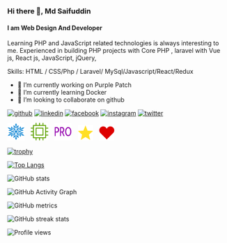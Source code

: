 ### Hi there 👋, Md Saifuddin
#### I am Web Design And Developer

Learning PHP and JavaScript related technologies is always interesting to me. Experienced in building PHP projects with Core PHP , laravel with Vue js, React js, JavaScript, jQuery,

Skills:  HTML / CSS/Php / Laravel/ MySql/Javascript/React/Redux

- 🔭 I’m currently working on Purple Patch 
- 🌱 I’m currently learning Docker  
- 👯 I’m looking to collaborate on github 



[<img src='https://cdn.jsdelivr.net/npm/simple-icons@3.0.1/icons/github.svg' alt='github' height='40'>](https://github.com/satuhin95)  [<img src='https://cdn.jsdelivr.net/npm/simple-icons@3.0.1/icons/linkedin.svg' alt='linkedin' height='40'>](https://www.linkedin.com/in/satuhin95/)  [<img src='https://cdn.jsdelivr.net/npm/simple-icons@3.0.1/icons/facebook.svg' alt='facebook' height='40'>](https://www.facebook.com/satuhin95)  [<img src='https://cdn.jsdelivr.net/npm/simple-icons@3.0.1/icons/instagram.svg' alt='instagram' height='40'>](https://www.instagram.com/satuhin95/)  [<img src='https://cdn.jsdelivr.net/npm/simple-icons@3.0.1/icons/twitter.svg' alt='twitter' height='40'>](https://twitter.com/satuhin95)  

<a href='https://archiveprogram.github.com/'><img src='https://raw.githubusercontent.com/acervenky/animated-github-badges/master/assets/acbadge.gif' width='40' height='40'></a> <a href='https://docs.github.com/en/developers'><img src='https://raw.githubusercontent.com/acervenky/animated-github-badges/master/assets/devbadge.gif' width='40' height='40'></a> <a href='https://github.com/pricing'><img src='https://raw.githubusercontent.com/acervenky/animated-github-badges/master/assets/pro.gif' width='40' height='40'></a> <a href='https://stars.github.com/'><img src='https://raw.githubusercontent.com/acervenky/animated-github-badges/master/assets/starbadge.gif' width='35' height='35'></a> <a href='https://docs.github.com/en/github/supporting-the-open-source-community-with-github-sponsors'><img src='https://raw.githubusercontent.com/acervenky/animated-github-badges/master/assets/sponsorbadge.gif' width='35' height='35'></a> 

[![trophy](https://github-profile-trophy.vercel.app/?username=satuhin95)](https://github.com/ryo-ma/github-profile-trophy)

[![Top Langs](https://github-readme-stats.vercel.app/api/top-langs/?username=satuhin95)](https://github.com/anuraghazra/github-readme-stats)

![GitHub stats](https://github-readme-stats.vercel.app/api?username=satuhin95&show_icons=true&count_private=true)  

![GitHub Activity Graph](https://activity-graph.herokuapp.com/graph?username=satuhin95)  

![GitHub metrics](https://metrics.lecoq.io/satuhin95)  

![GitHub streak stats](https://streak-stats.demolab.com/?user=satuhin95)  

![Profile views](https://gpvc.arturio.dev/satuhin95)  




